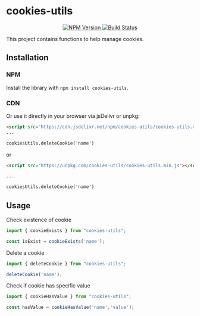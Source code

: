 # cookies-utils

<p align="center">
    <a href="https://www.npmjs.com/package/cookies-utils">
        <img src="https://img.shields.io/npm/v/cookies-utils.svg?style=flat-square&colorB=51C838" alt="NPM Version">
    </a>
    <a href="https://github.com/hamzahamidi/cookies-utils/actions?query=workflow%3ABuild">
        <img src="https://github.com/hamzahamidi/cookies-utils/workflows/Build/badge.svg" alt="Build Status">
    </a>
</p>

This project contains functions to help manage cookies.

## Installation

### NPM

Install the library with `npm install cookies-utils`.

### CDN

Or use it directly in your browser via jsDelivr or unpkg:

```html
<script src="https://cdn.jsdelivr.net/npm/cookies-utils/cookies-utils.min.js"></script>
...

cookiesUtils.deleteCookie('name')
```

or

```html
<script src="https://unpkg.com/cookies-utils/cookies-utils.min.js"></script>

...

cookiesUtils.deleteCookie('name')
```

## Usage

Check existence of cookie

```javascript
import { cookieExists } from "cookies-utils";

const isExist = cookieExists('name');
```

Delete a cookie

```javascript
import { deleteCookie } from "cookies-utils";

deleteCookie('name');
```

Check if cookie has specific value

```javascript
import { cookieHasValue } from "cookies-utils";

const hasValue = cookieHasValue('name','value');
```
